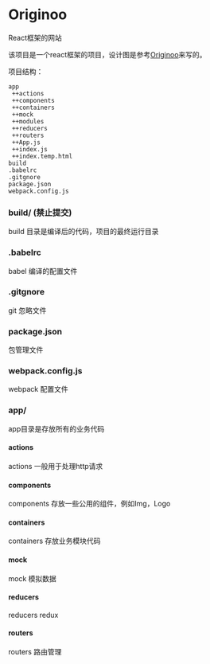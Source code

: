 # Originoo
React框架的网站

该项目是一个react框架的项目，设计图是参考[Originoo](www.originoo.com)来写的。

项目结构：
```
app
 ++actions
 ++components
 ++containers
 ++mock
 ++modules
 ++reducers
 ++routers
 ++App.js
 ++index.js
 ++index.temp.html
build
.babelrc
.gitgnore
package.json
webpack.config.js

```
### build/ (禁止提交)
build 目录是编译后的代码，项目的最终运行目录

### .babelrc
babel 编译的配置文件

### .gitgnore
git 忽略文件

### package.json
包管理文件

### webpack.config.js
webpack 配置文件

### app/
app目录是存放所有的业务代码

#### actions
actions 一般用于处理http请求

#### components
components 存放一些公用的组件，例如Img，Logo

#### containers
containers 存放业务模块代码

#### mock
mock 模拟数据

#### reducers
reducers redux

#### routers
routers 路由管理
